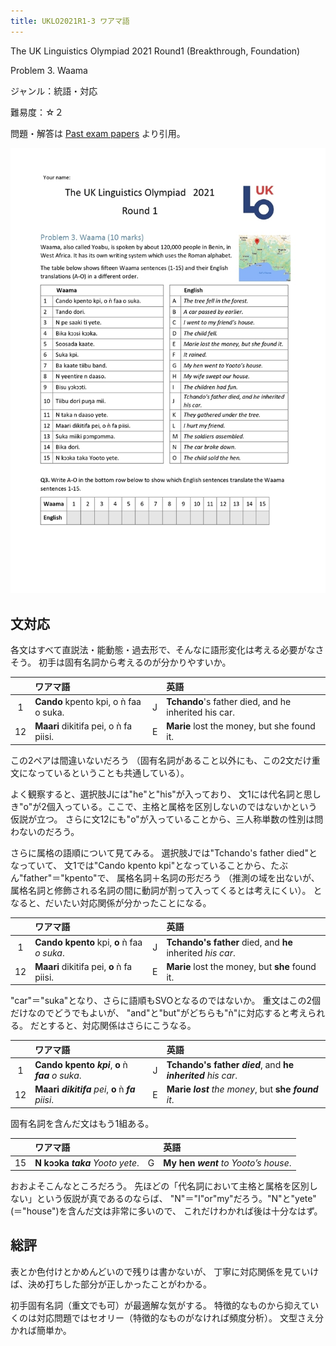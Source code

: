 ```yaml
---
title: UKLO2021R1-3 ワアマ語
---
```


The UK Linguistics Olympiad 2021 Round1 (Breakthrough, Foundation)

Problem 3. Waama

ジャンル：統語・対応

難易度：☆２

問題・解答は
[Past exam papers](https://www.uklo.org/problems-2021a)
より引用。

![image](./problem.jpg)

## 文対応

各文はすべて直説法・能動態・過去形で、そんなに語形変化は考える必要がなさそう。
初手は固有名詞から考えるのが分かりやすいか。

| | ワアマ語 | | 英語 |
| :-: | :-- | :-: | :-- |
| 1 | **Cando** kpento kpi, o ǹ faa o suka. | J | **Tchando**'s father died, and he inherited his car. |
| 12 | **Maari** dikitifa pei, o ǹ fa piisi. | E | **Marie** lost the money, but she found it. |

この2ペアは間違いないだろう
（固有名詞があること以外にも、この2文だけ重文になっているということも共通している）。

よく観察すると、選択肢Jには"he"と"his"が入っており、
文1には代名詞と思しき"o"が2個入っている。ここで、主格と属格を区別しないのではないかという仮説が立つ。
さらに文12にも"o"が入っていることから、三人称単数の性別は問わないのだろう。

さらに属格の語順について見てみる。
選択肢Jでは"Tchando's father died"となっていて、
文1では"Cando kpento kpi"となっていることから、たぶん"father"＝"kpento"で、
属格名詞＋名詞の形だろう
（推測の域を出ないが、属格名詞と修飾される名詞の間に動詞が割って入ってくるとは考えにくい）。
となると、だいたい対応関係が分かったことになる。

| | ワアマ語 | | 英語 |
| :-: | :-- | :-: | :-- |
| 1 | **Cando kpento** kpi, **o** ǹ faa *o suka*. | J | **Tchando's father** died, and **he** inherited *his car*. |
| 12 | **Maari** dikitifa pei, **o** ǹ fa piisi. | E | **Marie** lost the money, but **she** found it. |

"car"＝"suka"となり、さらに語順もSVOとなるのではないか。
重文はこの2個だけなのでどうでもよいが、
"and"と"but"がどちらも"ǹ"に対応すると考えられる。
だとすると、対応関係はさらにこうなる。

| | ワアマ語 | | 英語 |
| :-: | :-- | :-: | :-- |
| 1 | **Cando kpento** ***kpi***, **o** ǹ ***faa*** *o suka*. | J | **Tchando's father** ***died***, and **he** ***inherited*** *his car*. |
| 12 | **Maari** ***dikitifa*** *pei*, **o** ǹ ***fa*** *piisi*. | E | **Marie** ***lost*** *the money*, but **she** ***found*** *it*. |

固有名詞を含んだ文はもう1組ある。

| | ワアマ語 | | 英語 |
| :-: | :-- | :-: | :-- |
| 15 | **N kɔɔka** ***taka*** *Yooto yete*. | G | **My hen** ***went*** *to Yooto’s house*. |

おおよそこんなところだろう。
先ほどの「代名詞において主格と属格を区別しない」という仮説が真であるのならば、
"N"＝"I"or"my"だろう。"N"と"yete"(＝"house")を含んだ文は非常に多いので、
これだけわかれば後は十分なはず。

## 総評

表とか色付けとかめんどいので残りは書かないが、
丁寧に対応関係を見ていけば、決め打ちした部分が正しかったことがわかる。

初手固有名詞（重文でも可）が最適解な気がする。
特徴的なものから抑えていくのは対応問題ではセオリー（特徴的なものがなければ頻度分析）。
文型さえ分かれば簡単か。
